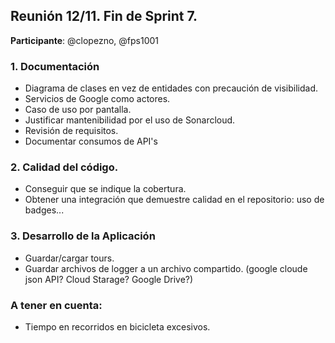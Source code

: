 ## Reunión 12/11. Fin de Sprint 7.

**Participante**: @clopezno, @fps1001

### 1. Documentación
- Diagrama de clases en vez de entidades con precaución de visibilidad.
- Servicios de Google como actores.
- Caso de uso por pantalla.
- Justificar mantenibilidad por el uso de Sonarcloud.
- Revisión de requisitos.
- Documentar consumos de API's

### 2. Calidad del código.
- Conseguir que se indique la cobertura.
- Obtener una integración que demuestre calidad en el repositorio: uso de badges...

### 3. Desarrollo de la Aplicación
- Guardar/cargar tours.
- Guardar archivos de logger a un archivo compartido. (google cloude json API? Cloud Starage? Google Drive?)

### A tener en cuenta:
- Tiempo en recorridos en bicicleta excesivos.
